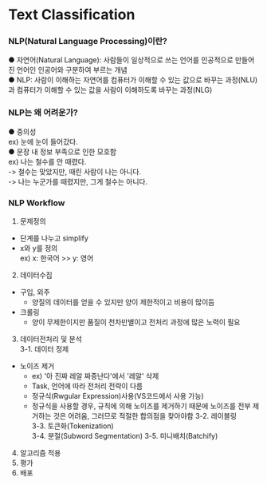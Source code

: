 # Text Classification 
### NLP(Natural Language Processing)이란?  
● 자연어(Natural Language): 사람들이 일상적으로 쓰는 언어를 인공적으로 만들어진 언어인 인공어와 구분하여 부르는 개념  
● NLP: 사람이 이해하는 자연어를 컴퓨터가 이해할 수 있는 값으로 바꾸는 과정(NLU)과 컴퓨터가 이해할 수 있는 값을 사람이 이해하도록 바꾸는 과정(NLG)  

### NLP는 왜 어려운가?
● 중의성  
  ex) 눈에 눈이 들어갔다.  
● 문장 내 정보 부족으로 인한 모호함  
  ex) 나는 철수를 안 때렸다.  
  -> 철수는 맞았지만, 때린 사람이 나는 아니다.  
  -> 나는 누군가를 때렸지만, 그게 철수는 아니다.

### NLP Workflow
1. 문제정의  
* 단계를 나누고 simplify  
* x와 y를 정의  
  ex) x: 한국어 >> y: 영어  
2. 데이터수집  
* 구입, 외주  
  - 양질의 데이터를 얻을 수 있지만 양이 제한적이고 비용이 많이듬  
* 크롤링  
  - 양이 무제한이지만 품질이 천차만별이고 전처리 과정에 많은 노력이 필요  
3. 데이터전처리 및 분석  
  3-1. 데이터 정제  
  * 노이즈 제거
    - ex) '아 진짜 레알 짜증난다'에서 '레알' 삭제
    - Task, 언어에 따라 전처리 전략이 다름 
    - 정규식(Rwgular Expression)사용(VS코드에서 사용 가능)
    - 정규식을 사용할 경우, 규칙에 의해 노이즈를 제거하기 때문에 노이즈를 전부 제거하는 것은 어려움, 그러므로 적절한 합의점을 찾아야함
  3-2. 레이블링  
  3-3. 토큰화(Tokenization)  
  3-4. 분절(Subword Segmentation)
  3-5. 미니배치(Batchify)
4. 알고리즘 적용
5. 평가
6. 배포

